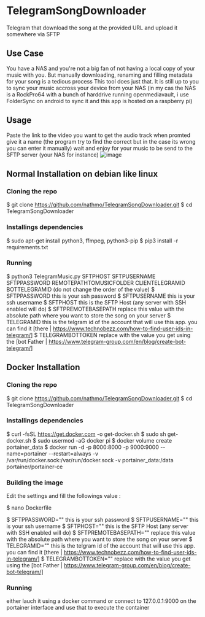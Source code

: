 # TelegramSongDownloader
Telegram that download the song at the provided URL and upload it somewhere via SFTP
## Use Case
You have a NAS and you're not a big fan of not having a local copy of your music with you.
But manually downloading, renaming and filling metadata for your song is a tedious process
This tool does just that. It is still up to you to sync your music accross your device from your NAS
(in my cas the NAS is a RockPro64 with a bunch of harddrive running openmediavault, i use FolderSync on android to sync it and this app is hosted on a raspberry pi)

## Usage
Paste the link to the video you want to get the audio track
when promted give it a name (the program try to find the correct but in the case its wrong you can enter it manually)
wait and enjoy for your music to be send to the SFTP server (your NAS for instance)
![image](https://user-images.githubusercontent.com/15912256/116869015-2d09c000-ac10-11eb-9e81-2ba53bcca5ba.png)

## Normal Installation on debian like linux
### Cloning the repo
$ git clone https://github.com/nathmo/TelegramSongDownloader.git
$ cd TelegramSongDownloader
### Installings dependencies
$ sudo apt-get install python3, ffmpeg, python3-pip
$ pip3 install -r requirements.txt
### Running
$ python3 TelegramMusic.py SFTPHOST SFTPUSERNAME SFTPPASSWORD REMOTEPATHTOMUSICFOLDER CLIENTELEGRAMID BOTTELEGRAMID
(do not change the order of the value)
$ SFTPPASSWORD this is your ssh password
$ SFTPUSERNAME this is your ssh username
$ SFTPHOST this is the SFTP Host (any server with SSH enabled will do)
$ SFTPREMOTEBASEPATH replace this value with the absolute path where you want to store the song on your server
$ TELEGRAMID this is the telgram id of the account that will use this app. you can find it [there | https://www.technobezz.com/how-to-find-user-ids-in-telegram/]
$ TELEGRAMBOTTOKEN replace with the value you get using the [bot Father | https://www.telegram-group.com/en/blog/create-bot-telegram/]
## Docker Installation
### Cloning the repo
$ git clone https://github.com/nathmo/TelegramSongDownloader.git
$ cd TelegramSongDownloader
### Installings dependencies

$ curl -fsSL https://get.docker.com -o get-docker.sh
$ sudo sh get-docker.sh
$ sudo usermod -aG docker pi
$ docker volume create portainer_data
$ docker run -d -p 8000:8000 -p 9000:9000 --name=portainer --restart=always -v /var/run/docker.sock:/var/run/docker.sock -v portainer_data:/data portainer/portainer-ce

### Building the image
Edit the settings and fill the followings value : 

$ nano Dockerfile

$ SFTPPASSWORD="" this is your ssh password
$ SFTPUSERNAME="" this is your ssh username
$ SFTPHOST="" this is the SFTP Host (any server with SSH enabled will do)
$ SFTPREMOTEBASEPATH="" replace this value with the absolute path where you want to store the song on your server
$ TELEGRAMID="" this is the telgram id of the account that will use this app. you can find it [there | https://www.technobezz.com/how-to-find-user-ids-in-telegram/]
$ TELEGRAMBOTTOKEN="" replace with the value you get using the [bot Father | https://www.telegram-group.com/en/blog/create-bot-telegram/]

### Running
either lauch it using a docker command or connect to 127.0.0.1:9000 on the portainer interface and use that to execute the container
